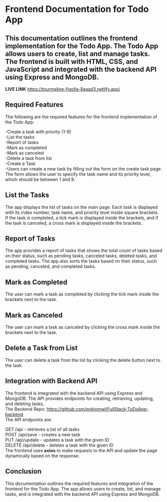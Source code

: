 # Frontend Documentation for Todo App   

## This documentation outlines the frontend implementation for the Todo App. The Todo App allows users to create, list and manage tasks.  The frontend is built with HTML, CSS, and JavaScript and integrated with the backend API using Express and MongoDB.

**LIVE LINK** https://tourmaline-figolla-8aaad3.netlify.app/

## Required Features  
The following are the required features for the frontend implementation of the Todo App:  

-Create a task with priority (1-9)   
-List the tasks  
-Report of tasks   
-Mark as completed    
-Mark as canceled  
-Delete a task from list   
-Create a Task   
-Users can create a new task by filling out the form on the create task page. The form allows the user to specify the task name and its priority level, which should be between 1 and 9.

## List the Tasks    
The app displays the list of tasks on the main page. Each task is displayed with its index number, task name, and priority level inside square brackets. If the task is completed, a tick mark is displayed inside the brackets, and if the task is canceled, a cross mark is displayed inside the brackets.

## Report of Tasks    
The app provides a report of tasks that shows the total count of tasks based on their status, such as pending tasks, canceled tasks, deleted tasks, and completed tasks. The app also sorts the tasks based on their status, such as pending, canceled, and completed tasks.

## Mark as Completed    
The user can mark a task as completed by clicking the tick mark inside the brackets next to the task.

## Mark as Canceled   
The user can mark a task as canceled by clicking the cross mark inside the brackets next to the task.

## Delete a Task from List   
The user can delete a task from the list by clicking the delete button next to the task.

## Integration with Backend API 
The frontend is integrated with the backend API using Express and MongoDB. The API provides endpoints for creating, retrieving, updating, and deleting tasks.  
The Backend Repo: https://github.com/pnkjxmwl/FullStack-ToDoApp-backend     
The API endpoints are:

GET /api - retrieves a list of all tasks   
POST /api/save - creates a new task       
PUT /api/update - updates a task with the given ID    
DELETE /api/delete - deletes a task with the given ID    
The frontend uses **axios** to make requests to the API and update the page dynamically based on the response.

## Conclusion    
This documentation outlines the required features and integration of the frontend for the Todo App. The app allows users to create, list, and manage tasks, and is integrated with the backend API using Express and MongoDB.
